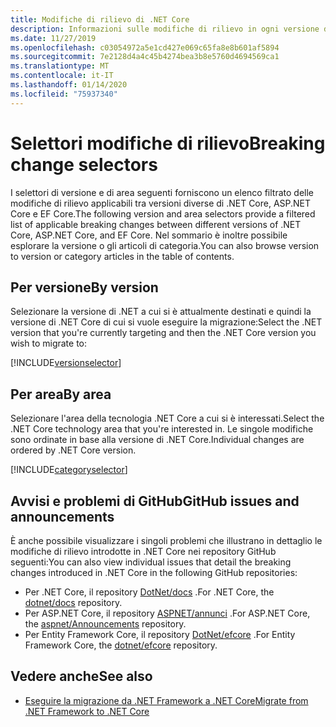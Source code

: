 ```yaml
---
title: Modifiche di rilievo di .NET Core
description: Informazioni sulle modifiche di rilievo in ogni versione di .NET Core.
ms.date: 11/27/2019
ms.openlocfilehash: c03054972a5e1cd427e069c65fa8e8b601af5894
ms.sourcegitcommit: 7e2128d4a4c45b4274bea3b8e5760d4694569ca1
ms.translationtype: MT
ms.contentlocale: it-IT
ms.lasthandoff: 01/14/2020
ms.locfileid: "75937340"
---
```

# <a name="breaking-change-selectors"></a><span data-ttu-id="5556b-103">Selettori modifiche di rilievo</span><span class="sxs-lookup"><span data-stu-id="5556b-103">Breaking change selectors</span></span>

<span data-ttu-id="5556b-104">I selettori di versione e di area seguenti forniscono un elenco filtrato delle modifiche di rilievo applicabili tra versioni diverse di .NET Core, ASP.NET Core e EF Core.</span><span class="sxs-lookup"><span data-stu-id="5556b-104">The following version and area selectors provide a filtered list of applicable breaking changes between different versions of .NET Core, ASP.NET Core, and EF Core.</span></span> <span data-ttu-id="5556b-105">Nel sommario è inoltre possibile esplorare la versione o gli articoli di categoria.</span><span class="sxs-lookup"><span data-stu-id="5556b-105">You can also browse version to version or category articles in the table of contents.</span></span>

## <a name="by-version"></a><span data-ttu-id="5556b-106">Per versione</span><span class="sxs-lookup"><span data-stu-id="5556b-106">By version</span></span>

<span data-ttu-id="5556b-107">Selezionare la versione di .NET a cui si è attualmente destinati e quindi la versione di .NET Core di cui si vuole eseguire la migrazione:</span><span class="sxs-lookup"><span data-stu-id="5556b-107">Select the .NET version that you're currently targeting and then the .NET Core version you wish to migrate to:</span></span>

[!INCLUDE[versionselector](~/includes/core-changes/versionselector.md)]

## <a name="by-area"></a><span data-ttu-id="5556b-108">Per area</span><span class="sxs-lookup"><span data-stu-id="5556b-108">By area</span></span>

<span data-ttu-id="5556b-109">Selezionare l'area della tecnologia .NET Core a cui si è interessati.</span><span class="sxs-lookup"><span data-stu-id="5556b-109">Select the .NET Core technology area that you're interested in.</span></span> <span data-ttu-id="5556b-110">Le singole modifiche sono ordinate in base alla versione di .NET Core.</span><span class="sxs-lookup"><span data-stu-id="5556b-110">Individual changes are ordered by .NET Core version.</span></span>

[!INCLUDE[categoryselector](~/includes/core-changes/categoryselector.md)]

## <a name="github-issues-and-announcements"></a><span data-ttu-id="5556b-111">Avvisi e problemi di GitHub</span><span class="sxs-lookup"><span data-stu-id="5556b-111">GitHub issues and announcements</span></span>

<span data-ttu-id="5556b-112">È anche possibile visualizzare i singoli problemi che illustrano in dettaglio le modifiche di rilievo introdotte in .NET Core nei repository GitHub seguenti:</span><span class="sxs-lookup"><span data-stu-id="5556b-112">You can also view individual issues that detail the breaking changes introduced in .NET Core in the following GitHub repositories:</span></span>

- <span data-ttu-id="5556b-113">Per .NET Core, il repository [DotNet/docs](https://github.com/dotnet/docs/issues?q=is%3Aissue+label%3Abreaking-change) .</span><span class="sxs-lookup"><span data-stu-id="5556b-113">For .NET Core, the [dotnet/docs](https://github.com/dotnet/docs/issues?q=is%3Aissue+label%3Abreaking-change) repository.</span></span>
- <span data-ttu-id="5556b-114">Per ASP.NET Core, il repository [ASPNET/annunci](https://github.com/aspnet/Announcements/issues?q=is%3Aissue+is%3Aopen+label%3A%22Breaking+change%22+label%3A3.0.0) .</span><span class="sxs-lookup"><span data-stu-id="5556b-114">For ASP.NET Core, the [aspnet/Announcements](https://github.com/aspnet/Announcements/issues?q=is%3Aissue+is%3Aopen+label%3A%22Breaking+change%22+label%3A3.0.0) repository.</span></span>
- <span data-ttu-id="5556b-115">Per Entity Framework Core, il repository [DotNet/efcore](https://github.com/dotnet/efcore/issues?q=is%3Aopen+is%3Aissue+label%3Abreaking-change) .</span><span class="sxs-lookup"><span data-stu-id="5556b-115">For Entity Framework Core, the [dotnet/efcore](https://github.com/dotnet/efcore/issues?q=is%3Aopen+is%3Aissue+label%3Abreaking-change) repository.</span></span>

## <a name="see-also"></a><span data-ttu-id="5556b-116">Vedere anche</span><span class="sxs-lookup"><span data-stu-id="5556b-116">See also</span></span>

- [<span data-ttu-id="5556b-117">Eseguire la migrazione da .NET Framework a .NET Core</span><span class="sxs-lookup"><span data-stu-id="5556b-117">Migrate from .NET Framework to .NET Core</span></span>](../porting/index.md)
